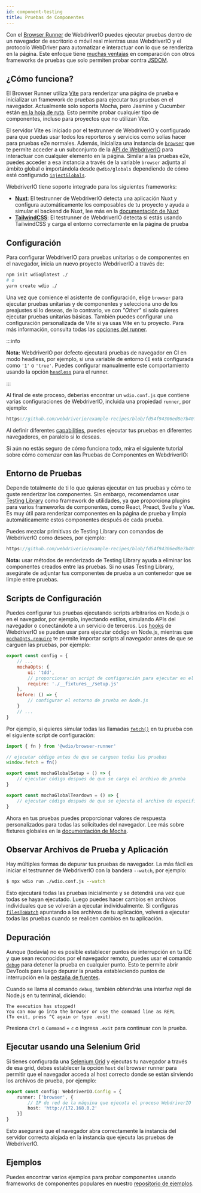 ```yaml
---
id: component-testing
title: Pruebas de Componentes
---
```


Con el [Browser Runner](/docs/runner#browser-runner) de WebdriverIO puedes ejecutar pruebas dentro de un navegador de escritorio o móvil real mientras usas WebdriverIO y el protocolo WebDriver para automatizar e interactuar con lo que se renderiza en la página. Este enfoque tiene [muchas ventajas](/docs/runner#browser-runner) en comparación con otros frameworks de pruebas que solo permiten probar contra [JSDOM](https://www.npmjs.com/package/jsdom).

## ¿Cómo funciona?

El Browser Runner utiliza [Vite](https://vitejs.dev/) para renderizar una página de prueba e inicializar un framework de pruebas para ejecutar tus pruebas en el navegador. Actualmente solo soporta Mocha, pero Jasmine y Cucumber están [en la hoja de ruta](https://github.com/orgs/webdriverio/projects/1). Esto permite probar cualquier tipo de componentes, incluso para proyectos que no utilizan Vite.

El servidor Vite es iniciado por el testrunner de WebdriverIO y configurado para que puedas usar todos los reporteros y servicios como solías hacer para pruebas e2e normales. Además, inicializa una instancia de [`browser`](/docs/api/browser) que te permite acceder a un subconjunto de la [API de WebdriverIO](/docs/api) para interactuar con cualquier elemento en la página. Similar a las pruebas e2e, puedes acceder a esa instancia a través de la variable `browser` adjunta al ámbito global o importándola desde `@wdio/globals` dependiendo de cómo esté configurado [`injectGlobals`](/docs/api/globals).

WebdriverIO tiene soporte integrado para los siguientes frameworks:

- [__Nuxt__](https://nuxt.com/): El testrunner de WebdriverIO detecta una aplicación Nuxt y configura automáticamente los composables de tu proyecto y ayuda a simular el backend de Nuxt, lee más en la [documentación de Nuxt](/docs/component-testing/vue#testing-vue-components-in-nuxt)
- [__TailwindCSS__](https://tailwindcss.com/): El testrunner de WebdriverIO detecta si estás usando TailwindCSS y carga el entorno correctamente en la página de prueba

## Configuración

Para configurar WebdriverIO para pruebas unitarias o de componentes en el navegador, inicia un nuevo proyecto WebdriverIO a través de:

```bash
npm init wdio@latest ./
# o
yarn create wdio ./
```

Una vez que comience el asistente de configuración, elige `browser` para ejecutar pruebas unitarias y de componentes y selecciona uno de los preajustes si lo deseas, de lo contrario, ve con _"Other"_ si solo quieres ejecutar pruebas unitarias básicas. También puedes configurar una configuración personalizada de Vite si ya usas Vite en tu proyecto. Para más información, consulta todas las [opciones del runner](/docs/runner#runner-options).

:::info

__Nota:__ WebdriverIO por defecto ejecutará pruebas de navegador en CI en modo headless, por ejemplo, si una variable de entorno `CI` está configurada como `'1'` o `'true'`. Puedes configurar manualmente este comportamiento usando la opción [`headless`](/docs/runner#headless) para el runner.

:::

Al final de este proceso, deberías encontrar un `wdio.conf.js` que contiene varias configuraciones de WebdriverIO, incluida una propiedad `runner`, por ejemplo:

```ts reference useHTTPS runmeRepository="git@github.com:webdriverio/example-recipes.git" runmeFileToOpen="component-testing%2FREADME.md"
https://github.com/webdriverio/example-recipes/blob/fd54f94306ed8e7b40f967739164dfe4d6d76b41/wdio.comp.conf.js
```

Al definir diferentes [capabilities](/docs/configuration#capabilities), puedes ejecutar tus pruebas en diferentes navegadores, en paralelo si lo deseas.

Si aún no estás seguro de cómo funciona todo, mira el siguiente tutorial sobre cómo comenzar con las Pruebas de Componentes en WebdriverIO:

<LiteYouTubeEmbed
    id="5vp_3tGtnMc"
    title="Getting Started with Component Testing in WebdriverIO"
/>

## Entorno de Pruebas

Depende totalmente de ti lo que quieras ejecutar en tus pruebas y cómo te guste renderizar los componentes. Sin embargo, recomendamos usar [Testing Library](https://testing-library.com/) como framework de utilidades, ya que proporciona plugins para varios frameworks de componentes, como React, Preact, Svelte y Vue. Es muy útil para renderizar componentes en la página de prueba y limpia automáticamente estos componentes después de cada prueba.

Puedes mezclar primitivas de Testing Library con comandos de WebdriverIO como desees, por ejemplo:

```js reference useHTTPS
https://github.com/webdriverio/example-recipes/blob/fd54f94306ed8e7b40f967739164dfe4d6d76b41/component-testing/svelte-example.js
```

__Nota:__ usar métodos de renderizado de Testing Library ayuda a eliminar los componentes creados entre las pruebas. Si no usas Testing Library, asegúrate de adjuntar tus componentes de prueba a un contenedor que se limpie entre pruebas.

## Scripts de Configuración

Puedes configurar tus pruebas ejecutando scripts arbitrarios en Node.js o en el navegador, por ejemplo, inyectando estilos, simulando APIs del navegador o conectándote a un servicio de terceros. Los [hooks](/docs/configuration#hooks) de WebdriverIO se pueden usar para ejecutar código en Node.js, mientras que [`mochaOpts.require`](/docs/frameworks#require) te permite importar scripts al navegador antes de que se carguen las pruebas, por ejemplo:

```js wdio.conf.js
export const config = {
    // ...
    mochaOpts: {
        ui: 'tdd',
        // proporcionar un script de configuración para ejecutar en el navegador
        require: './__fixtures__/setup.js'
    },
    before: () => {
        // configurar el entorno de prueba en Node.js
    }
    // ...
}
```

Por ejemplo, si quieres simular todas las llamadas [`fetch()`](https://developer.mozilla.org/en-US/docs/Web/API/fetch) en tu prueba con el siguiente script de configuración:

```js ./fixtures/setup.js
import { fn } from '@wdio/browser-runner'

// ejecutar código antes de que se carguen todas las pruebas
window.fetch = fn()

export const mochaGlobalSetup = () => {
    // ejecutar código después de que se carga el archivo de prueba
}

export const mochaGlobalTeardown = () => {
    // ejecutar código después de que se ejecuta el archivo de especificación
}

```

Ahora en tus pruebas puedes proporcionar valores de respuesta personalizados para todas las solicitudes del navegador. Lee más sobre fixtures globales en la [documentación de Mocha](https://mochajs.org/#global-fixtures).

## Observar Archivos de Prueba y Aplicación

Hay múltiples formas de depurar tus pruebas de navegador. La más fácil es iniciar el testrunner de WebdriverIO con la bandera `--watch`, por ejemplo:

```sh
$ npx wdio run ./wdio.conf.js --watch
```

Esto ejecutará todas las pruebas inicialmente y se detendrá una vez que todas se hayan ejecutado. Luego puedes hacer cambios en archivos individuales que se volverán a ejecutar individualmente. Si configuras [`filesToWatch`](/docs/configuration#filestowatch) apuntando a los archivos de tu aplicación, volverá a ejecutar todas las pruebas cuando se realicen cambios en tu aplicación.

## Depuración

Aunque (todavía) no es posible establecer puntos de interrupción en tu IDE y que sean reconocidos por el navegador remoto, puedes usar el comando [`debug`](/docs/api/browser/debug) para detener la prueba en cualquier punto. Esto te permite abrir DevTools para luego depurar la prueba estableciendo puntos de interrupción en la [pestaña de fuentes](https://buddy.works/tutorials/debugging-javascript-efficiently-with-chrome-devtools).

Cuando se llama al comando `debug`, también obtendrás una interfaz repl de Node.js en tu terminal, diciendo:

```
The execution has stopped!
You can now go into the browser or use the command line as REPL
(To exit, press ^C again or type .exit)
```

Presiona `Ctrl` o `Command` + `c` o ingresa `.exit` para continuar con la prueba.

## Ejecutar usando una Selenium Grid

Si tienes configurada una [Selenium Grid](https://www.selenium.dev/documentation/grid/) y ejecutas tu navegador a través de esa grid, debes establecer la opción `host` del browser runner para permitir que el navegador acceda al host correcto donde se están sirviendo los archivos de prueba, por ejemplo:

```ts title=wdio.conf.ts
export const config: WebdriverIO.Config = {
    runner: ['browser', {
        // IP de red de la máquina que ejecuta el proceso WebdriverIO
        host: 'http://172.168.0.2'
    }]
}
```

Esto asegurará que el navegador abra correctamente la instancia del servidor correcta alojada en la instancia que ejecuta las pruebas de WebdriverIO.

## Ejemplos

Puedes encontrar varios ejemplos para probar componentes usando frameworks de componentes populares en nuestro [repositorio de ejemplos](https://github.com/webdriverio/component-testing-examples).